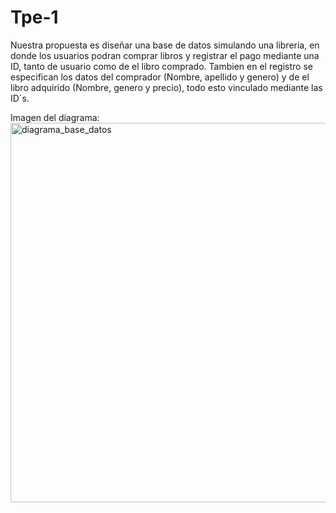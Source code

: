 # Tpe-1

Nuestra propuesta es diseñar una base de datos simulando una libreria, en donde los usuarios podran comprar libros y registrar el pago mediante una ID, tanto de usuario como de el libro comprado.
Tambien en el registro se especifican los datos del comprador (Nombre, apellido y genero) y de el libro adquirido (Nombre, genero y precio), todo esto vinculado mediante las ID´s.

Imagen del diagrama: <img width="607" alt="diagrama_base_datos" src="https://github.com/user-attachments/assets/5925943d-fe62-4b73-941d-7aadf0cd37d2">

